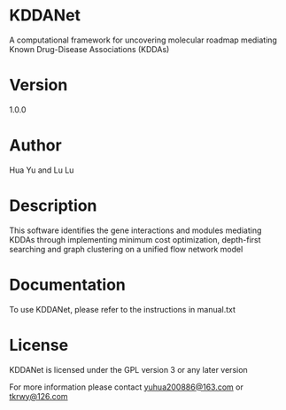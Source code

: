 # KDDANet
A computational framework for uncovering molecular roadmap mediating Known Drug-Disease Associations (KDDAs)

# Version
1.0.0

# Author
Hua Yu and Lu Lu

# Description
This software identifies the gene interactions and modules mediating KDDAs through implementing minimum cost optimization, depth-first searching and graph clustering on a unified flow network model

# Documentation
To use KDDANet, please refer to the instructions in manual.txt

# License
KDDANet is licensed under the GPL version 3 or any later version

For more information please contact yuhua200886@163.com or tkrwy@126.com
